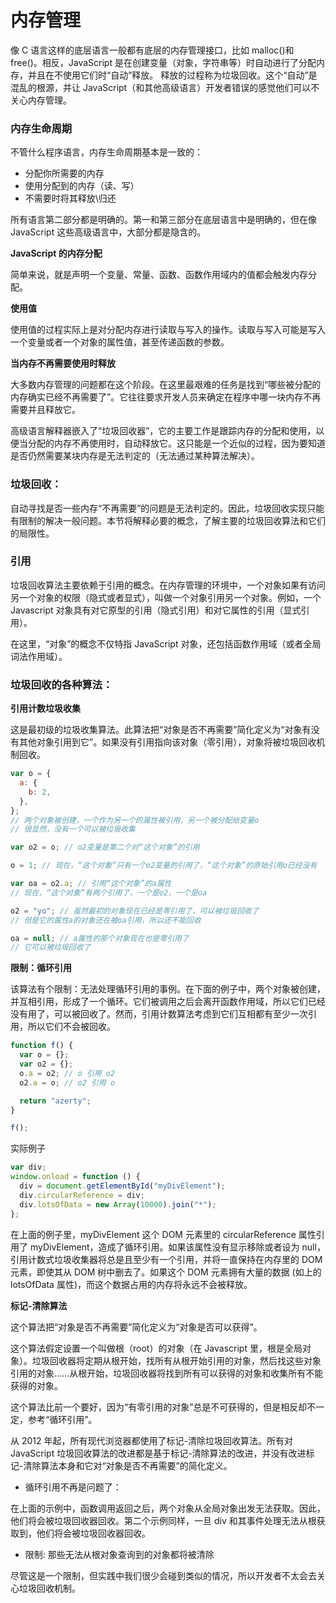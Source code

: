 # 内存管理

像 C 语言这样的底层语言一般都有底层的内存管理接口，比如 malloc()和 free()。相反，JavaScript 是在创建变量（对象，字符串等）时自动进行了分配内存，并且在不使用它们时“自动”释放。 释放的过程称为垃圾回收。这个“自动”是混乱的根源，并让 JavaScript（和其他高级语言）开发者错误的感觉他们可以不关心内存管理。

### **内存生命周期**

不管什么程序语言，内存生命周期基本是一致的：

- 分配你所需要的内存
- 使用分配到的内存（读、写）
- 不需要时将其释放\归还

所有语言第二部分都是明确的。第一和第三部分在底层语言中是明确的，但在像 JavaScript 这些高级语言中，大部分都是隐含的。

**JavaScript 的内存分配**

简单来说，就是声明一个变量、常量、函数、函数作用域内的值都会触发内存分配。

**使用值**

使用值的过程实际上是对分配内存进行读取与写入的操作。读取与写入可能是写入一个变量或者一个对象的属性值，甚至传递函数的参数。

**当内存不再需要使用时释放**

大多数内存管理的问题都在这个阶段。在这里最艰难的任务是找到“哪些被分配的内存确实已经不再需要了”。它往往要求开发人员来确定在程序中哪一块内存不再需要并且释放它。

高级语言解释器嵌入了“垃圾回收器”，它的主要工作是跟踪内存的分配和使用，以便当分配的内存不再使用时，自动释放它。这只能是一个近似的过程，因为要知道是否仍然需要某块内存是无法判定的（无法通过某种算法解决）。

### **垃圾回收：**

自动寻找是否一些内存“不再需要”的问题是无法判定的。因此，垃圾回收实现只能有限制的解决一般问题。本节将解释必要的概念，了解主要的垃圾回收算法和它们的局限性。

### **引用**

垃圾回收算法主要依赖于引用的概念。在内存管理的环境中，一个对象如果有访问另一个对象的权限（隐式或者显式），叫做一个对象引用另一个对象。例如，一个 Javascript 对象具有对它原型的引用（隐式引用）和对它属性的引用（显式引用）。

在这里，“对象”的概念不仅特指 JavaScript 对象，还包括函数作用域（或者全局词法作用域）。

### **垃圾回收的各种算法：**

**引用计数垃圾收集**

这是最初级的垃圾收集算法。此算法把“对象是否不再需要”简化定义为“对象有没有其他对象引用到它”。如果没有引用指向该对象（零引用），对象将被垃圾回收机制回收。

```js
var o = {
  a: {
    b: 2,
  },
};
// 两个对象被创建，一个作为另一个的属性被引用，另一个被分配给变量o
// 很显然，没有一个可以被垃圾收集

var o2 = o; // o2变量是第二个对“这个对象”的引用

o = 1; // 现在，“这个对象”只有一个o2变量的引用了，“这个对象”的原始引用o已经没有

var oa = o2.a; // 引用“这个对象”的a属性
// 现在，“这个对象”有两个引用了，一个是o2，一个是oa

o2 = "yo"; // 虽然最初的对象现在已经是零引用了，可以被垃圾回收了
// 但是它的属性a的对象还在被oa引用，所以还不能回收

oa = null; // a属性的那个对象现在也是零引用了
// 它可以被垃圾回收了
```

**限制：循环引用**

该算法有个限制：无法处理循环引用的事例。在下面的例子中，两个对象被创建，并互相引用，形成了一个循环。它们被调用之后会离开函数作用域，所以它们已经没有用了，可以被回收了。然而，引用计数算法考虑到它们互相都有至少一次引用，所以它们不会被回收。

```js
function f() {
  var o = {};
  var o2 = {};
  o.a = o2; // o 引用 o2
  o2.a = o; // o2 引用 o

  return "azerty";
}

f();
```

实际例子

```js
var div;
window.onload = function () {
  div = document.getElementById("myDivElement");
  div.circularReference = div;
  div.lotsOfData = new Array(10000).join("*");
};
```

在上面的例子里，myDivElement 这个 DOM 元素里的 circularReference 属性引用了 myDivElement，造成了循环引用。如果该属性没有显示移除或者设为 null，引用计数式垃圾收集器将总是且至少有一个引用，并将一直保持在内存里的 DOM 元素，即使其从 DOM 树中删去了。如果这个 DOM 元素拥有大量的数据 (如上的 lotsOfData 属性)，而这个数据占用的内存将永远不会被释放。

**标记-清除算法**

这个算法把“对象是否不再需要”简化定义为“对象是否可以获得”。

这个算法假定设置一个叫做根（root）的对象（在 Javascript 里，根是全局对象）。垃圾回收器将定期从根开始，找所有从根开始引用的对象，然后找这些对象引用的对象……从根开始，垃圾回收器将找到所有可以获得的对象和收集所有不能获得的对象。

这个算法比前一个要好，因为“有零引用的对象”总是不可获得的，但是相反却不一定，参考“循环引用”。

从 2012 年起，所有现代浏览器都使用了标记-清除垃圾回收算法。所有对 JavaScript 垃圾回收算法的改进都是基于标记-清除算法的改进，并没有改进标记-清除算法本身和它对“对象是否不再需要”的简化定义。

- 循环引用不再是问题了：

在上面的示例中，函数调用返回之后，两个对象从全局对象出发无法获取。因此，他们将会被垃圾回收器回收。第二个示例同样，一旦 div 和其事件处理无法从根获取到，他们将会被垃圾回收器回收。

- 限制: 那些无法从根对象查询到的对象都将被清除

尽管这是一个限制，但实践中我们很少会碰到类似的情况，所以开发者不太会去关心垃圾回收机制。
